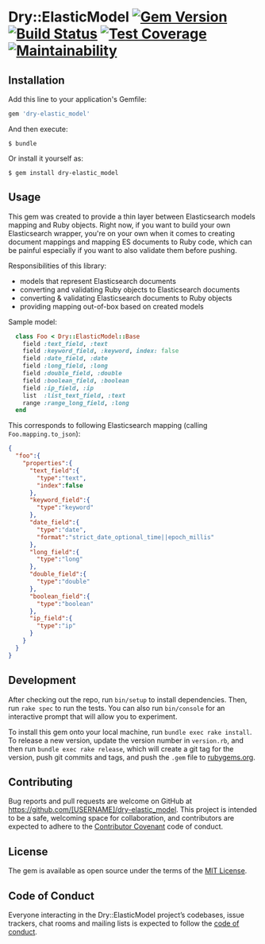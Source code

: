 # Dry::ElasticModel [![Gem Version](https://badge.fury.io/rb/dry-elastic_model.svg)](https://rubygems.org/gems/dry-elastic_model) [![Build Status](https://travis-ci.org/koleksiuk/dry-elastic_model.svg?branch=master)](https://travis-ci.org/koleksiuk/dry-elastic_model) [![Test Coverage](https://api.codeclimate.com/v1/badges/feba233f76f9fd76a6ad/test_coverage)](https://codeclimate.com/github/koleksiuk/dry-elastic_model/test_coverage) [![Maintainability](https://api.codeclimate.com/v1/badges/feba233f76f9fd76a6ad/maintainability)](https://codeclimate.com/github/koleksiuk/dry-elastic_model/maintainability)

## Installation

Add this line to your application's Gemfile:

```ruby
gem 'dry-elastic_model'
```

And then execute:

    $ bundle

Or install it yourself as:

    $ gem install dry-elastic_model

## Usage

This gem was created to provide a thin layer between Elasticsearch models mapping and Ruby objects. Right now, if you want to build your own Elasticsearch wrapper, you're on your own when it comes to creating document mappings and mapping ES documents to Ruby code, which can be painful especially if you want to also validate them before pushing.

Responsibilities of this library:
* models that represent Elasticsearch documents
* converting and validating Ruby objects to Elasticsearch documents
* converting & validating Elasticsearch documents to Ruby objects
* providing mapping out-of-box based on created models

Sample model:

```ruby
  class Foo < Dry::ElasticModel::Base
    field :text_field, :text
    field :keyword_field, :keyword, index: false
    field :date_field, :date
    field :long_field, :long
    field :double_field, :double
    field :boolean_field, :boolean
    field :ip_field, :ip
    list  :list_text_field, :text
    range :range_long_field, :long
  end
```

This corresponds to following Elasticsearch mapping (calling `Foo.mapping.to_json`):

```json
{
  "foo":{
    "properties":{
      "text_field":{
        "type":"text",
        "index":false
      },
      "keyword_field":{
        "type":"keyword"
      },
      "date_field":{
        "type":"date",
        "format":"strict_date_optional_time||epoch_millis"
      },
      "long_field":{
        "type":"long"
      },
      "double_field":{
        "type":"double"
      },
      "boolean_field":{
        "type":"boolean"
      },
      "ip_field":{
        "type":"ip"
      }
    }
  }
}
```


## Development

After checking out the repo, run `bin/setup` to install dependencies. Then, run `rake spec` to run the tests. You can also run `bin/console` for an interactive prompt that will allow you to experiment.

To install this gem onto your local machine, run `bundle exec rake install`. To release a new version, update the version number in `version.rb`, and then run `bundle exec rake release`, which will create a git tag for the version, push git commits and tags, and push the `.gem` file to [rubygems.org](https://rubygems.org).

## Contributing

Bug reports and pull requests are welcome on GitHub at https://github.com/[USERNAME]/dry-elastic_model. This project is intended to be a safe, welcoming space for collaboration, and contributors are expected to adhere to the [Contributor Covenant](http://contributor-covenant.org) code of conduct.

## License

The gem is available as open source under the terms of the [MIT License](https://opensource.org/licenses/MIT).

## Code of Conduct

Everyone interacting in the Dry::ElasticModel project’s codebases, issue trackers, chat rooms and mailing lists is expected to follow the [code of conduct](https://github.com/[USERNAME]/dry-elastic_model/blob/master/CODE_OF_CONDUCT.md).
